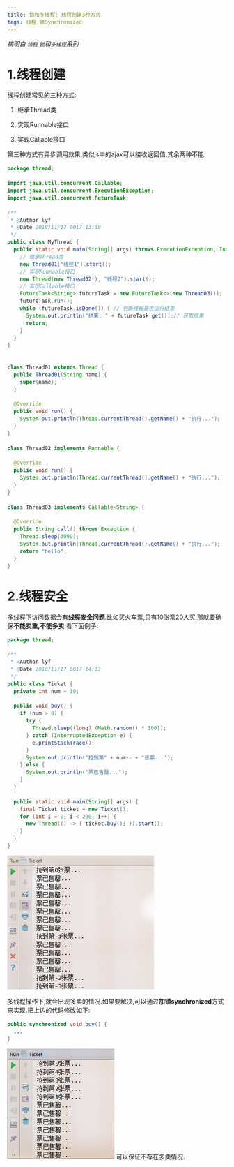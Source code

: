 ```yaml
---
title: 锁和多线程: 线程创建3种方式 
tags: 线程,锁Synchronized
---
```


*搞明白 `线程` `锁`和`多线程`系列*

# 1.线程创建

线程创建常见的三种方式:

1. 继承Thread类

2. 实现Runnable接口

3. 实现Callable接口

第三种方式有异步调用效果,类似js中的ajax可以接收返回值,其余两种不能.

``` java
package thread;

import java.util.concurrent.Callable;
import java.util.concurrent.ExecutionException;
import java.util.concurrent.FutureTask;

/**
 * @Author lyf
 * @Date 2018/11/17 0017 13:38
 */
public class MyThread {
  public static void main(String[] args) throws ExecutionException, InterruptedException {
    // 继承Thread类  
    new Thread01("线程1").start();
    // 实现Runnable接口
    new Thread(new Thread02(), "线程2").start();
    // 实现Callable接口
    FutureTask<String> futureTask = new FutureTask<>(new Thread03());
    futureTask.run();
    while (futureTask.isDone()) { // 判断线程是否运行结束
      System.out.println("结果: " + futureTask.get());// 获取结果
      return;
    }
  }
}


class Thread01 extends Thread {
  public Thread01(String name) {
    super(name);
  }

  @Override
  public void run() {
    System.out.println(Thread.currentThread().getName() + "执行...");
  }
}

class Thread02 implements Runnable {

  @Override
  public void run() {
    System.out.println(Thread.currentThread().getName() + "执行...");
  }
}

class Thread03 implements Callable<String> {

  @Override
  public String call() throws Exception {
    Thread.sleep(3000);
    System.out.println(Thread.currentThread().getName() + "执行...");
    return "hello";
  }
}
```

# 2.线程安全

多线程下访问数据会有**线程安全问题**.比如买火车票,只有10张票20人买,那就要确保**不能卖重,不能多卖**.看下面例子:

``` java
package thread;

/**
 * @Author lyf
 * @Date 2018/11/17 0017 14:13
 */
public class Ticket {
  private int num = 10;

  public void buy() {
    if (num > 0) {
      try {
        Thread.sleep((long) (Math.random() * 100));
      } catch (InterruptedException e) {
        e.printStackTrace();
      }
      System.out.println("抢到第" + num-- + "张票...");
    } else {
      System.out.println("票已售罄...");
    }
  }

  public static void main(String[] args) {
    final Ticket ticket = new Ticket();
    for (int i = 0; i < 200; i++) {
      new Thread(() -> { ticket.buy(); }).start();
    }
  }
}
```
![](./images/1542720446612.png)

多线程操作下,就会出现多卖的情况.如果要解决,可以通过**加锁synchronized**方式来实现.把上边的代码修改如下:

``` java
public synchronized void buy() {
  ...
}
```

![](./images/1542720492575.png)
可以保证不存在多卖情况.